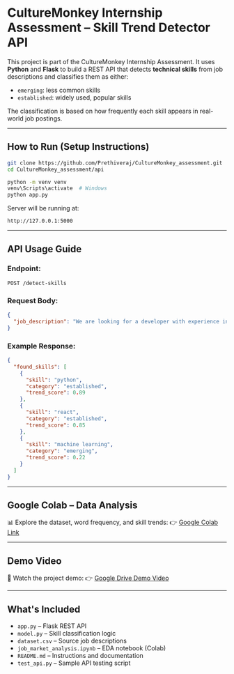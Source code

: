 # CultureMonkey Internship Assessment – Skill Trend Detector API

This project is part of the CultureMonkey Internship Assessment.
It uses **Python** and **Flask** to build a REST API that detects **technical skills** from job descriptions and classifies them as either:

* `emerging`: less common skills
* `established`: widely used, popular skills

The classification is based on how frequently each skill appears in real-world job postings.

---

## How to Run (Setup Instructions)

```bash
git clone https://github.com/Prethiveraj/CultureMonkey_assessment.git
cd CultureMonkey_assessment/api

python -m venv venv
venv\Scripts\activate  # Windows
python app.py
```

Server will be running at:

```
http://127.0.0.1:5000
```

---

## API Usage Guide

### Endpoint:

```
POST /detect-skills
```

### Request Body:

```json
{
  "job_description": "We are looking for a developer with experience in Python, React, and machine learning."
}
```

### Example Response:

```json
{
  "found_skills": [
    {
      "skill": "python",
      "category": "established",
      "trend_score": 0.89
    },
    {
      "skill": "react",
      "category": "established",
      "trend_score": 0.85
    },
    {
      "skill": "machine learning",
      "category": "emerging",
      "trend_score": 0.22
    }
  ]
}
```

---

## Google Colab – Data Analysis

📊 Explore the dataset, word frequency, and skill trends:
👉 [Google Colab Link]([https://colab.research.google.com/drive/your_colab_file_id_here](https://colab.research.google.com/github/Prethiveraj/CultureMonkey_assessment/blob/main/analysis/job.ipynb))

---

## Demo Video

🎥 Watch the project demo:
👉 [Google Drive Demo Video]([https://drive.google.com/file/d/your_demo_file_id/view?usp=sharing](https://drive.google.com/drive/folders/1oe_lVClZpOc50l1MlsRvuGiUXTttO5kW?usp=sharing))

---

## What's Included

* `app.py` – Flask REST API
* `model.py` – Skill classification logic
* `dataset.csv` – Source job descriptions
* `job_market_analysis.ipynb` – EDA notebook (Colab)
* `README.md` – Instructions and documentation
* `test_api.py` – Sample API testing script
